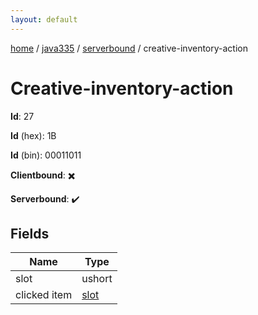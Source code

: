 ```yaml
---
layout: default
---
```


[home](/)  /  [java335](/protocol/java335)  /  [serverbound](/protocol/java335/serverbound)  /  creative-inventory-action

# Creative-inventory-action

**Id**: 27

**Id** (hex): 1B

**Id** (bin): 00011011

**Clientbound**: ✖️

**Serverbound**: ✔️

## Fields

Name | Type
---|---
slot | ushort
clicked item | [slot](/protocol/java335/types/slot)

